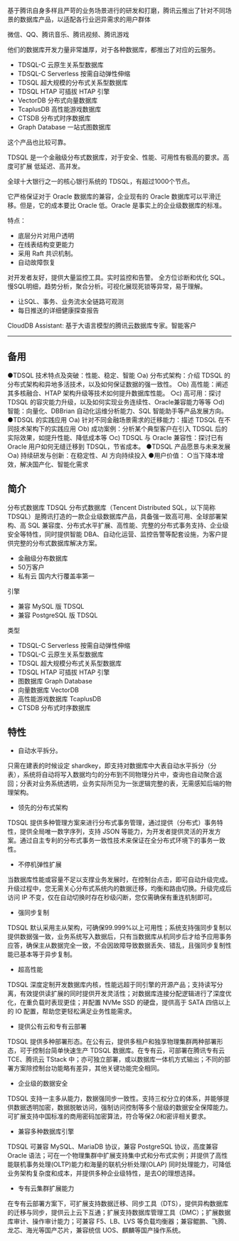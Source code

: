 
基于腾讯自身多样且严苛的业务场景进行的研发和打磨，腾讯云推出了针对不同场景的数据库产品，以适配各行业迥异需求的用户群体

微信、QQ、腾讯音乐、腾讯视频、腾讯游戏

他们的数据库开发力量非常雄厚，对于各种数据库，都推出了对应的云服务。

- TDSQL-C 云原生关系型数据库
- TDSQL-C Serverless 按需自动弹性伸缩
- TDSQL 超大规模的分布式关系型数据库
- TDSQL HTAP 可插拔 HTAP 引擎
- VectorDB 分布式向量数据库
- TcaplusDB 高性能游戏数据库
- CTSDB 分布式时序数据库
- Graph Database 一站式图数据库 

这个产品也比较可靠。

TDSQL 是一个金融级分布式数据库，对于安全、性能、可用性有极高的要求。高度可扩展
低延迟、高并发。

全球十大银行之一的核心银行系统的 TDSQL，有超过1000个节点。

它严格保证对于 Oracle 数据库的兼容，企业现有的 Oracle 数据库可以平滑迁移。但是，它的成本要比 Oracle 低。Oracle 是事实上的企业级数据库的标准。

特点：

- 底层分片对用户透明
- 在线表结构变更能力
- 采用 Raft 共识机制。
- 自动故障恢复

对开发者友好，提供大量监控工具。实时监控和告警。
全方位诊断和优化 SQL。慢SQL明细，趋势分析，聚合分析。可视化展现死锁等异常，易于理解。
- 让SQL、事务、业务流水全链路可观测
- 每日推送的详细健康探查报告
 
CloudDB Assistant: 基于大语言模型的腾讯云数据库专家。智能客户


---

## 备用

●TDSQL 技术特点及突破：性能、稳定、智能
○a) 分布式架构：介绍 TDSQL 的分布式架构和异地多活技术，以及如何保证数据的强一致性。 
○b) 高性能：阐述其多核融合、HTAP 架构升级等技术如何提升数据库性能。 
○c) 高可用：探讨 TDSQL 的容灾能力升级，以及如何实现业务连续性、Oracle兼容能力等等
○d) 智能：向量化、DBBrian 自动化运维分析能力、SQL 智能助手等产品发展方向。
●TDSQL 的实践应用 
○a) 针对不同金融场景需求的迁移能力：描述 TDSQL 在不同技术架构下的实践应用
○b) 成功案例：分析某个典型客户在引入 TDSQL 后的实际效果，如提升性能、降低成本等
○c) TDSQL 与 Oracle 兼容性：探讨已有 Oracle 用户如何无缝迁移到 TDSQL，节省成本。
●TDSQL 产品愿景与未来发展 
○a) 持续研发与创新：在稳定性、AI 方向持续投入
●用户价值：
○当下降本增效，解决国产化、智能化需求


## 简介

分布式数据库 TDSQL
分布式数据库（Tencent Distributed SQL，以下简称 TDSQL）是腾讯打造的一款企业级数据库产品，具备强一致高可用、全球部署架构、高 SQL 兼容度、分布式水平扩展、高性能、完整的分布式事务支持、企业级安全等特性，同时提供智能 DBA、自动化运营、监控告警等配套设施，为客户提供完整的分布式数据库解决方案。

- 金融级分布数据库
- 50万客户
- 私有云 国内大行覆盖率第一

引擎

- 兼容 MySQL 版 TDSQL
- 兼容 PostgreSQL 版 TDSQL

类型

- TDSQL-C Serverless 按需自动弹性伸缩
- TDSQL-C 云原生关系型数据库
- TDSQL 超大规模分布式关系型数据库
- TDSQL HTAP 可插拔 HTAP 引擎
- 图数据库 Graph Database
- 向量数据库 VectorDB 
- 高性能游戏数据库 TcaplusDB
- CTSDB 分布式时序数据库

## 特性

- 自动水平拆分。

只需在建表的时候设定 shardkey，即支持对数据库中大表自动水平拆分（分表），系统将自动将写入数据均匀的分布到不同物理分片中，查询也自动聚合返回；分表对业务系统透明，业务实际所见为一张逻辑完整的表，无需感知后端的物理架构。

- 领先的分布式架构

TDSQL 提供多种管理方案来进行分布式事务管理，通过提供（分布式）事务特性，提供全局唯一数字序列，支持 JSON 等能力，为开发者提供灵活的开发方案。通过自主专利的分布式事务一致性技术来保证在全分布式环境下的事务一致性。

- 不停机弹性扩展

当数据库性能或容量不足以支撑业务发展时，在控制台点击，即可自动升级完成。升级过程中，您无需关心分布式系统内的数据迁移，均衡和路由切换。升级完成后访问 IP 不变，仅在自动切换时存在秒级闪断，您仅需确保有重连机制即可。

- 强同步复制

TDSQL 默认采用主从架构，可确保99.999%以上可用性；系统支持强同步复制以提供数据强一致，业务系统写入数据后，只有当数据库从机同步后才给予应用事务应答，确保主从数据完全一致，不会因故障导致数据丢失、错乱，且强同步复制性能已基本等于异步复制。

- 超高性能

TDSQL 深度定制开发数据库内核，性能远超于同引擎的开源产品；支持读写分离，有效提供读扩展的同时提供开发灵活性；对数据库连接分配逻辑进行了深度优化，在重负载时表现更佳；并配置 NVMe SSD 的硬盘，提供高于 SATA 四倍以上的 IO 配置，帮助您更轻松满足业务性能需求。

- 提供公有云和专有云部署

TDSQL 提供多种部署形态。在公有云，提供多租户和独享物理集群两种部署形态，可于控制台简单快速生产 TDSQL 数据库。在专有云，可部署在腾讯专有云 TCE、腾讯云 TStack 中；亦可独立部署，或以数据库一体机方式输出；不同的部署方案除控制台功能略有差异，其他关键功能完全相同。

- 企业级的数据安全

TDSQL 支持一主多从能力，数据强同步一致性。支持三权分立的体系，并能够提供数据透明加密，数据脱敏访问，强制访问控制等多个层级的数据安全保障能力。可扩展支持中国标准的商用密码加密算法，符合等保2.0和密评相关要求。

- 兼容多种数据库引擎

TDSQL 可兼容 MySQL、MariaDB 协议，兼容 PostgreSQL 协议，高度兼容 Oracle 语法；可在一个物理集群中扩展支持集中式和分布式实例；并提供了高性能联机事务处理(OLTP)能力和海量的联机分析处理(OLAP) 同时处理能力，可降低业务架构复杂度和成本，并提供多种企业级特性，是去O的理想选择。

- 专有云集群扩展能力

在专有云部署方案下，可扩展支持数据迁移、同步工具（DTS），提供异构数据库的迁移与同步，提供云上云下互通；扩展支持数据库管理工具（DMC）；扩展数据库审计、操作审计能力；可兼容 F5、LB、LVS 等负载均衡器；兼容鲲鹏、飞腾、龙芯、海光等国产芯片，兼容统信 UOS、麒麟等国产操作系统。
